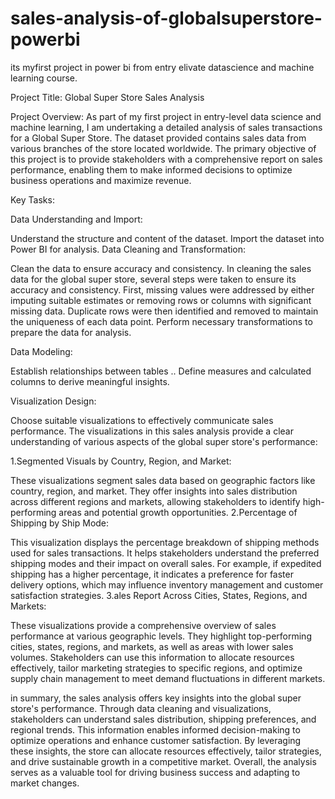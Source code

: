 # sales-analysis-of-globalsuperstore-powerbi
its myfirst project in power bi from entry elivate datascience and machine learning course.

Project Title: Global Super Store Sales Analysis

Project Overview:
As part of my first project in entry-level data science and machine learning, I am undertaking a detailed analysis of sales transactions for a Global Super Store. The dataset provided contains sales data from various branches of the store located worldwide. The primary objective of this project is to provide stakeholders with a comprehensive report on sales performance, enabling them to make informed decisions to optimize business operations and maximize revenue.

Key Tasks:

Data Understanding and Import:

Understand the structure and content of the dataset.
Import the dataset into Power BI for analysis.
Data Cleaning and Transformation:

Clean the data to ensure accuracy and consistency.
In cleaning the sales data for the global super store, several steps were taken to ensure its accuracy and consistency. First, missing values were addressed by either imputing suitable estimates or removing rows or columns with significant missing data. Duplicate rows were then identified and removed to maintain the uniqueness of each data point.
Perform necessary transformations to prepare the data for analysis.

Data Modeling:

Establish relationships between tables ..
Define measures and calculated columns to derive meaningful insights.

Visualization Design:

Choose suitable visualizations to effectively communicate sales performance.
The visualizations in this sales analysis provide a clear understanding of various aspects of the global super store's performance:

1.Segmented Visuals by Country, Region, and Market:

These visualizations segment sales data based on geographic factors like country, region, and market. They offer insights into sales distribution across different regions and markets, allowing stakeholders to identify high-performing areas and potential growth opportunities.
2.Percentage of Shipping by Ship Mode:

This visualization displays the percentage breakdown of shipping methods used for sales transactions. It helps stakeholders understand the preferred shipping modes and their impact on overall sales. For example, if expedited shipping has a higher percentage, it indicates a preference for faster delivery options, which may influence inventory management and customer satisfaction strategies.
3.ales Report Across Cities, States, Regions, and Markets:

These visualizations provide a comprehensive overview of sales performance at various geographic levels. They highlight top-performing cities, states, regions, and markets, as well as areas with lower sales volumes. Stakeholders can use this information to allocate resources effectively, tailor marketing strategies to specific regions, and optimize supply chain management to meet demand fluctuations in different markets.


in summary, the sales analysis offers key insights into the global super store's performance. Through data cleaning and visualizations, stakeholders can understand sales distribution, shipping preferences, and regional trends. This information enables informed decision-making to optimize operations and enhance customer satisfaction. By leveraging these insights, the store can allocate resources effectively, tailor strategies, and drive sustainable growth in a competitive market. Overall, the analysis serves as a valuable tool for driving business success and adapting to market changes.





